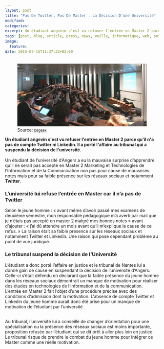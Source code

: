 ```yaml
---
layout: post
title: "Pas De Twitter, Pas De Master : La Décision D’une Université"
modified:
categories: 
excerpt: Un étudiant angevin s'est vu refuser l'entrée en Master 2 parce qu'il n'a pas de compte Twitter ni Linkedin. Il a porté l'affaire au tribunal qui a suspendu la décision de l'université. 
tags: [post, blog, article, press, news, veille, informatique, web, software, hardware, logiciel, twitter, réseau social, social network, nantes, france, université, mastère 2, communication, tribunal, information, technologies, phatza, brice, fatza, actualité, geek, actu, begeek, études, linkedin, master, marketing, angers, affaires]
image:
  feature:
date: 2015-07-15T11:37:22+02:00
---
```


<figure>
	<img src="../images/universite-twitter.jpg" alt="">
	Source: <small><a href="http://www.begeek.fr/pas-de-twitter-pas-de-master-la-decision-dune-universite-175233">begeek</a></small>
</figure>

<strong>Un étudiant angevin s'est vu refuser l'entrée en Master 2 parce qu'il n'a pas de compte Twitter ni Linkedin. Il a porté l'affaire au tribunal qui a suspendu la décision de l'université.</strong>
<br><br>
Un étudiant de l’université d’Angers a eu la mauvaise surprise d’apprendre qu’il ne serait pas accepté en Master 2 Marketing et Technologies de l’Information et de la Communication non pas pour cause de mauvaises notes mais pour sa faible présence sur les réseaux sociaux et notamment <strong>Twitter</strong>.

<h3>L’université lui refuse l’entrée en Master car il n’a pas de Twitter</h3>
<p>Selon le jeune homme : « avant même d’avoir passé mes examens de deuxième semestre, mon responsable pédagogique m’a averti par mail que je n’étais pas accepté en master 2 malgré mes bonnes notes » avant d’ajouter : « j’ai dû attendre un mois avant qu’il m’explique la cause de ce refus. » La raison était sa faible présence sur les réseaux sociaux et notamment Twitter et Linkedin. Une raison qui pose cependant problème au point de vue juridique.</p>

<h3>Le tribunal suspend la décision de l’Université</h3>

<p>L’étudiant a donc porté l’affaire en justice et le tribunal de Nantes lui a donné gain de cause en suspendant la décision de l’université d’Angers. Celle-ci s’était défendu en déclarant que la faible présence du jeune homme dans les réseaux sociaux démontrait un manque de motivation pour réaliser des études en technologies de l’information et de la communication. L’entrée en Master 2 fait l’objet d’une procédure précise avec des conditions d’admission dont la motivation. L’absence de compte Twitter et Linkedin du jeune homme aurait donc été prise pour un manque de motivation de l’étudiant par l’université.</p>
<br>
Au tribunal, l’université lui a conseillé de changer d’orientation pour une spécialisation ou la présence des réseaux sociaux est moins importante, proposition refusée par l’étudiant qui se dit prêt à aller plus loin en justice. Le tribunal risque de prendre le combat du jeune homme pour intégrer ce Master comme une réelle motivation.

